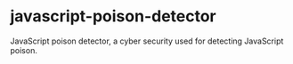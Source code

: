 # javascript-poison-detector
JavaScript poison detector, a cyber security used for detecting JavaScript poison.
